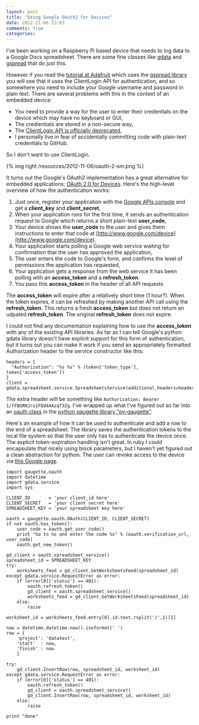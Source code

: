 ```yaml
---
layout: post
title: "Using Google OAuth2 for Devices"
date: 2012-11-06 13:03
comments: true
categories: 
---
```


I've been working on a Raspberry Pi based device that needs to log data to a Google Docs spreadsheet.
There are some fine classes like [gdata](http://code.google.com/p/gdata-python-client/) and [gspread](https://github.com/burnash/gspread)
that do just this.

However if you read the [tutorial at Adafruit](http://learn.adafruit.com/dht-humidity-sensing-on-raspberry-pi-with-gdocs-logging/connecting-to-google-docs)
which uses the [gspread library](http://pypi.python.org/pypi/gspread/) you will see that
it uses the ClientLogin API for authentication, and so somewhere you need to include your Google username and password in plain text.
There are several problems with this in the context of an embedded device:

 * You need to provide a way for the user to enter their credentials on the device which may have no keyboard or GUI,
 * The credientials are stored in a non-secure way,
 * The [ClientLogin API is officially deprecated](https://developers.google.com/accounts/docs/AuthForInstalledApps),
 * I personally live in fear of accidentally committing code with plain-text credentials to GitHub.

So I don't want to use ClientLogin.

{% img right /resources/2012-11-06/oauth-2-sm.png %}

It turns out the Google's OAuth2 implementation has a great alternative for embedded applications; [OAuth 2.0 for Devices](https://developers.google.com/accounts/docs/OAuth2ForDevices).  Here's the high-level overview of how the authentication works:

 1. Just once, register your application with the [Google APIs console](https://code.google.com/apis/console/) and get a __client_key__ and __client_secret__,
 2. When your application runs for the first time, it sends an authentication request to Google which returns a short plain-text __user_code__,
 3. Your device shows the __user_code__ to the user and gives them instructions to enter that code at [http://www.google.com/device](http://www.google.com/device).
 4. Your application starts polling a Google web service waiting for confirmation that the user has approved the application,
 5. The user enters the code to Google's form, and confirms the level of permissions the application has requested,
 6. Your application gets a response from the web service it has been polling with an __access_token__ and a __refresh_token__.
 7. You pass this __access_token__ in the header of all API requests
 
The __access_token__ will expire after a relatively short time (1 hour?).  When the token expires,
it can be refreshed by making another API call using the __refresh_token__.  This returns a fresh __access_token__
but does not return an udpated __refresh_token__.  The original __refresh_token__ does not expire.

I could not find any documentation explaining how to
use the __access_token__ with any of the existing API libraries.
As far as I can tell Google's python gdata library doesn't have explicit
support for this form of authentication, but it turns out you can make it work
if you send an appropriately formatted Authorization header to the
service constructor like this:

```
headers = {
  "Authorization": "%s %s" % (token['token_type'], token['access_token'])  
}
client = gdata.spreadsheet.service.SpreadsheetsService(additional_headers=headers)
```
The extra header will be something like ```Authorization: Bearer 1/fFBGRNJru1FQd44AzqT3Zg```.
I've wrapped up what I've figured out so far into an 
[oauth class](https://github.com/guyc/py-gaugette/blob/master/src/gaugette/oauth.py)
in the [python gaugette library "py-gaugette"](https://github.com/guyc/py-gaugette).

Here's an example of how it can be used to authenticate and add a row to the end of a spreadsheet.  The library saves
the authentication tokens to the local file system so that the user only has to authenticate the device once.
The explicit token-expiration handling isn't great.  In ruby I could encapsulate that nicely using block parameters,
but I haven't yet figured out a clean abstraction for python.
The user can revoke access to the device via [this Google page](https://accounts.google.com/IssuedAuthSubTokens).

```
import gaugette.oauth
import datetime
import gdata.service
import sys

CLIENT_ID       = 'your client_id here'
CLIENT_SECRET   = 'your client secret here'
SPREADSHEET_KEY = 'your spreadsheet key here'

oauth = gaugette.oauth.OAuth(CLIENT_ID, CLIENT_SECRET)
if not oauth.has_token():
    user_code = oauth.get_user_code()
    print "Go to %s and enter the code %s" % (oauth.verification_url, user_code)
    oauth.get_new_token()

gd_client = oauth.spreadsheet_service()
spreadsheet_id = SPREADSHEET_KEY
try:
    worksheets_feed = gd_client.GetWorksheetsFeed(spreadsheet_id)
except gdata.service.RequestError as error:
    if (error[0]['status'] == 401):
        oauth.refresh_token()
        gd_client = oauth.spreadsheet_service()
        worksheets_feed = gd_client.GetWorksheetsFeed(spreadsheet_id)
    else:
        raise
    
worksheet_id = worksheets_feed.entry[0].id.text.rsplit('/',1)[1]

now = datetime.datetime.now().isoformat(' ')
row = {
    'project': 'datatest',
    'start'  : now,
    'finish' : now
    }

try:
    gd_client.InsertRow(row, spreadsheet_id, worksheet_id)
except gdata.service.RequestError as error:
    if (error[0]['status'] == 401):
        oauth.refresh_token()
        gd_client = oauth.spreadsheet_service()
        gd_client.InsertRow(row, spreadsheet_id, worksheet_id)
    else:
        raise

print "done"    
```
